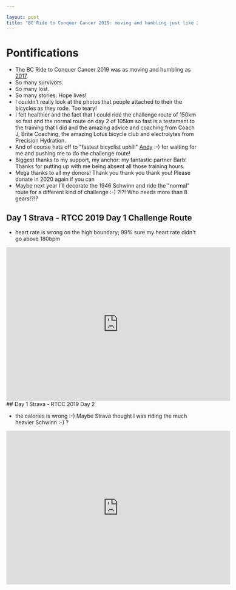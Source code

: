 ```yaml
---

layout: post
title: "BC Ride to Conquer Cancer 2019: moving and humbling just like 2017, ride the 1946 Schwinn bicycle aka Mildred in 2020?!?"
---
```


# Pontifications

* The BC Ride to Conquer Cancer 2019 was as moving and humbling as [2017](http://rolandtanglao.com/2019/08/13/p1-rolling-to-redmond-ride-to-conquer-cancer-2017-poem/).
* So many survivors.
* So many lost.
* So many stories. Hope lives!
* I couldn't really look at the photos that people attached to their the bicycles as they rode. Too teary!
* I felt healthier and the fact that I could ride the challenge route of 150km so fast and the normal route on day 2 of 105km so fast is a testament to the  training that I did and the amazing advice and coaching from Coach J, Brite Coaching, the amazing Lotus bicycle club and electrolytes from Precision Hydration. 
* And of course hats off to "fastest bicyclist  uphill" [Andy](http://mckay.pub/) :-) for waiting for me and pushing me to do the challenge route!
* Biggest thanks to my support, my anchor: my fantastic partner Barb! Thanks for putting up with me being absent all those training hours.
* Mega thanks to all my donors! Thank you thank you thank you! Please donate in 2020 again if you can
* Maybe next year I'll decorate the 1946 Schwinn and ride the "normal" route for a different kind of challenge :-) ?!?! Who needs more than 8 gears!?!?

## Day 1 Strava - RTCC 2019  Day 1 Challenge Route

* heart rate is wrong on the high boundary; 99% sure my heart rate didn't go above 180bpm

<iframe height='405' width='590' frameborder='0' allowtransparency='true' scrolling='no' src='https://www.strava.com/activities/2648331402/embed/80bf4b6758c76fd54f7ce51cefdbd59114a4c3a3'></iframe>
## Day 1 Strava - RTCC 2019 Day 2 

* the calories is wrong :-) Maybe Strava thought I was riding the much heavier Schwinn :-) ?

<iframe height='405' width='590' frameborder='0' allowtransparency='true' scrolling='no' src='https://www.strava.com/activities/2651575933/embed/17c35a6e31a760a854518fbc1258411237f08f91'></iframe>